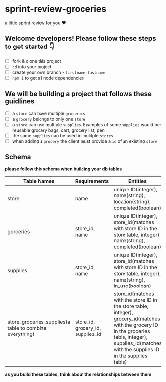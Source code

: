 # sprint-review-groceries
a little sprint review for you ♥️

## Welcome developers! Please follow these steps to get started 👇

- [ ] fork & clone this project 
- [ ] `cd` into your project 
- [ ] create your own branch - `firstname-lastname`
- [ ] `npm i` to get all node dependencies 

## We will be building a project that follows these guidlines

- [ ] a `store` can have multiple `groceries` 
- [ ] a `grocery` belongs to only one `store`
- [ ] a `store` can use multiple `supplies`. Examples of some `supplies` would be: reusable grocery bags, cart, grocery list, pen
- [ ] the same `supplies` can be used in mulitple `stores`
- [ ] when adding a `grocery` the client must provide a `id` of an existing `store`

## Schema 
**please follow this schema when building your db tables**

| Table Names | Requirements | Entities
| ------- | ---- | ---------- |
| store  | name | unique ID(integer), name(string), location(string), completed(boolean)  |
| gorceries | store_id, name | unique ID(integer), store_id(matches with store ID in the store table, integer) name(string), completed(boolean)  |
| supplies | store_id, name | unique ID(integer), store_id(matches with store ID in the store table, integer), name(string), in_use(boolean) |
| store_groceries_supplies(a table to combine everything) | store_id, grocery_id, supplies_id | store_id(matches with the store ID in the store table, integer), grocery_id(matches with the grocery ID in the groceries table, integer), supplies_id(matches with the supplies ID in the supplies table) | 

**as you build these tables, think about the relationships between them**

